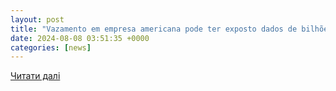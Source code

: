 ```yaml
---
layout: post
title: "Vazamento em empresa americana pode ter exposto dados de bilhões de pessoas - TecMundo"
date: 2024-08-08 03:51:35 +0000
categories: [news]
---
```


[Читати далі](https://www.tecmundo.com.br/seguranca/287941-vazamento-empresa-americana-ter-exposto-dados-bilhoes-pessoas.htm)
